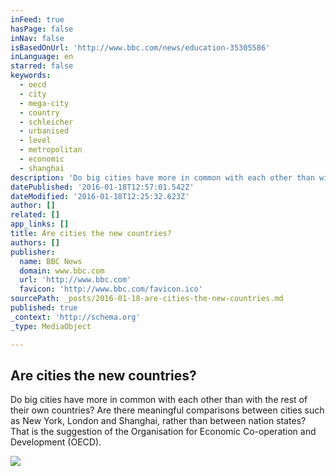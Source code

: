 ```yaml
---
inFeed: true
hasPage: false
inNav: false
isBasedOnUrl: 'http://www.bbc.com/news/education-35305586'
inLanguage: en
starred: false
keywords:
  - oecd
  - city
  - mega-city
  - country
  - schleicher
  - urbanised
  - level
  - metropolitan
  - economic
  - shanghai
description: 'Do big cities have more in common with each other than with the rest of their own countries? Are there meaningful comparisons between cities such as New York, London and Shanghai, rather than between nation states? That is the suggestion of the Organisation for Economic Co-operation and Development (OECD).'
datePublished: '2016-01-18T12:57:01.542Z'
dateModified: '2016-01-18T12:25:32.623Z'
author: []
related: []
app_links: []
title: Are cities the new countries?
authors: []
publisher:
  name: BBC News
  domain: www.bbc.com
  url: 'http://www.bbc.com'
  favicon: 'http://www.bbc.com/favicon.ico'
sourcePath: _posts/2016-01-18-are-cities-the-new-countries.md
published: true
_context: 'http://schema.org'
_type: MediaObject

---
```

<article style=""><h1>Are cities the new countries?</h1><p>Do big cities have more in common with each other than with the rest of their own countries? Are there meaningful comparisons between cities such as New York, London and Shanghai, rather than between nation states? That is the suggestion of the Organisation for Economic Co-operation and Development (OECD).</p><img src="https://s3-us-west-2.amazonaws.com/the-grid-img/p/13b98763e7772511e4b73c64743852d68909f0af.jpg" /></article>